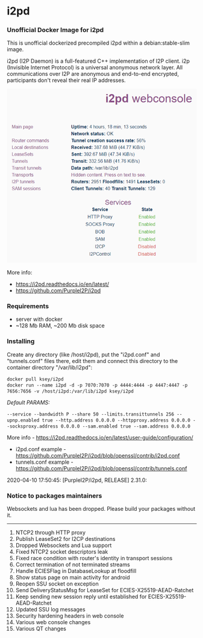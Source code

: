 # i2pd
### Unofficial Docker Image for i2pd
This is unofficial dockerized precompiled i2pd within a debian:stable-slim image.

i2pd (I2P Daemon) is a full-featured C++ implementation of I2P client. i2p (Invisible Internet Protocol) is a universal anonymous network layer. All communications over I2P are anonymous and end-to-end encrypted, participants don't reveal their real IP addresses.

![i2pd](https://raw.githubusercontent.com/MrKsey/i2pd/master/i2pd.PNG)

More info:
- https://i2pd.readthedocs.io/en/latest/
- https://github.com/PurpleI2P/i2pd

### Requirements

* server with docker
* ~128 Mb RAM, ~200 Mb disk space 

### Installing

Create any directory (like /host/i2pd), put the "i2pd.conf" and "tunnels.conf" files there, edit them and connect this directory to the container directory "/var/lib/i2pd":
```
docker pull ksey/i2pd
docker run --name i2pd -d -p 7070:7070 -p 4444:4444 -p 4447:4447 -p 7656:7656 -v /host/i2pd:/var/lib/i2pd ksey/i2pd
```

*Default PARAMS:*
```
--service --bandwidth P --share 50 --limits.transittunnels 256 --upnp.enabled true --http.address 0.0.0.0 --httpproxy.address 0.0.0.0 --socksproxy.address 0.0.0.0 --sam.enabled true --sam.address 0.0.0.0
```
More info - https://i2pd.readthedocs.io/en/latest/user-guide/configuration/

* i2pd.conf example - https://github.com/PurpleI2P/i2pd/blob/openssl/contrib/i2pd.conf 
* tunnels.conf example - https://github.com/PurpleI2P/i2pd/blob/openssl/contrib/tunnels.conf



2020-04-10 17:50:45: [PurpleI2P/i2pd, RELEASE] 2.31.0:

### Notice to packages maintainers
Websockets and lua has been dropped. Please build your packages without it.

---

1. NTCP2 through HTTP proxy
2. Publish LeaseSet2 for I2CP destinations
3. Dropped Websockets and Lua support
4. Fixed NTCP2 socket descriptors leak
5. Fixed race condition with router's identity in transport sessions
6. Correct termination of not terminated streams 
7. Handle ECIESFlag in DatabaseLookup at floodfill
8. Show status page on main activity for android
9. Reopen SSU socket on exception
10. Send DeliveryStatusMsg for LeaseSet for ECIES-X25519-AEAD-Ratchet
11. Keep sending new session reply until established for ECIES-X25519-AEAD-Ratchet
12. Updated SSU log messages
13. Security hardening headers in web console
14. Various web console changes
15. Various QT changes
